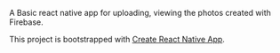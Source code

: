 A Basic react native app for uploading, viewing the photos created with Firebase.

This project is bootstrapped with [Create React Native App](https://github.com/react-community/create-react-native-app).
